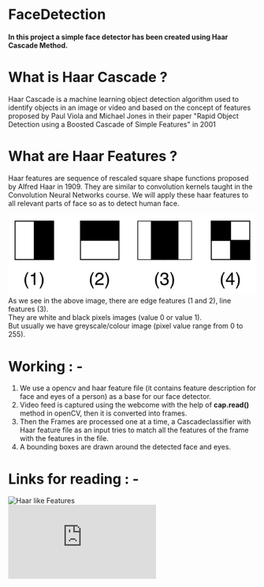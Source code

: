 # FaceDetection
#### In this project a simple face detector has been created using Haar Cascade Method.

# What is Haar Cascade ?
Haar Cascade is a machine learning object detection algorithm used to identify objects in an image or video and 
based on the concept of features proposed by Paul Viola and Michael Jones in their paper "Rapid Object Detection using a Boosted Cascade of Simple Features" in 2001

# What are Haar Features ?
Haar features are sequence of rescaled square shape functions proposed by Alfred Haar in 1909. They are similar to convolution kernels 
taught in the Convolution Neural Networks course. We will apply these haar features to all relevant parts of face so as to detect human face.  

![Haar Feature](https://github.com/Knightfire1998/FaceDetection/blob/master/haar.png?raw=true)  
As we see in the above image, there are edge features (1 and 2), line features (3).  
They are white and black pixels images (value 0 or value 1).  
But usually we have greyscale/colour image (pixel value range from 0 to 255).  

# Working : -
1. We use a opencv and haar feature file (it contains feature description for face and eyes of a person) as a base for our face detector.
2. Video feed is captured using the webcome with the help of **cap.read()** method in openCV, then it is converted into frames.
3. Then the Frames are processed one at a time, a Cascadeclassifier with Haar feature file as an input tries to match all the features of the frame with the features in the file.
4. A bounding boxes are drawn around the detected face and eyes.

# Links for reading : -
![Haar like Features](https://en.wikipedia.org/wiki/Haar-like_feature)  
![Cascade Classifier](https://docs.opencv.org/3.4/db/d28/tutorial_cascade_classifier.html)
